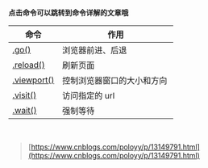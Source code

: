 **点击命令可以跳转到命令详解的文章哦**

| 命令 | 作用 |
| --- | --- |
| [.go()](https://www.cnblogs.com/poloyy/p/13173455.html) | 浏览器前进、后退 |
| [.reload()](https://www.cnblogs.com/poloyy/p/13173533.html) | 刷新页面 |
| [.viewport()](https://www.cnblogs.com/poloyy/p/13174388.html) | 控制浏览器窗口的大小和方向  |
| [.visit()](https://www.cnblogs.com/poloyy/p/13608977.html) | 访问指定的 url |
| [.wait()](https://www.cnblogs.com/poloyy/p/13625824.html) | 强制等待 |

 
> [https://www.cnblogs.com/poloyy/p/13149791.html](https://www.cnblogs.com/poloyy/p/13149791.html)

